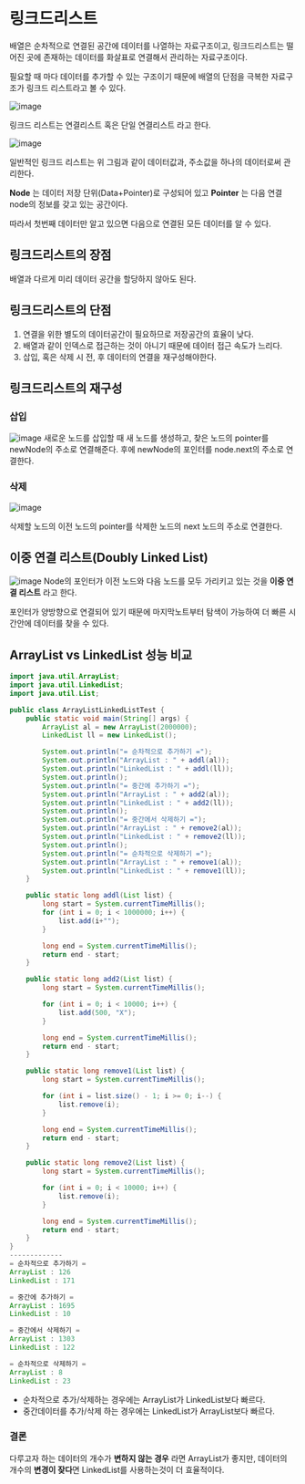 # 링크드리스트
배열은 순차적으로 연결된 공간에 데이터를 나열하는 자료구조이고, 링크드리스트는 떨어진 곳에 존재하는 데이터를 화살표로 연결해서 관리하는 자료구조이다. 

필요할 때 마다 데이터를 추가할 수 있는 구조이기 때문에 배열의 단점을 극복한 자료구조가 링크드 리스트라고 볼 수 있다.

![image](https://user-images.githubusercontent.com/54929520/182304827-131dd77d-9914-42bb-8c62-57bfc56971b1.png)

링크드 리스트는 연결리스트 혹은 단일 연결리스트 라고 한다.

![image](https://user-images.githubusercontent.com/54929520/182304910-a9fc409c-0bb2-452d-a584-d4463d5fe937.png)

일반적인 링크드 리스트는 위 그림과 같이 데이터값과, 주소값을 하나의 데이터로써 관리한다.

**Node** 는 데이터 저장 단위(Data+Pointer)로 구성되어 있고 **Pointer** 는 다음 연결 node의 정보를 갖고 있는 공간이다.

따라서 첫번째 데이터만 알고 있으면 다음으로 연결된 모든 데이터를 알 수 있다.

## 링크드리스트의 장점
배열과 다르게 미리 데이터 공간을 할당하지 않아도 된다.

## 링크드리스트의 단점
1. 연결을 위한 별도의 데이터공간이 필요하므로 저장공간의 효율이 낮다.
2. 배열과 같이 인덱스로 접근하는 것이 아니기 때문에 데이터 접근 속도가 느리다.
3. 삽입, 혹은 삭제 시 전, 후 데이터의 연결을 재구성해야한다.

## 링크드리스트의 재구성
### 삽입

![image](https://user-images.githubusercontent.com/54929520/182305467-1a3f483d-1e9b-4954-a6e8-790debc5a8ed.png)
새로운 노드를 삽입할 때 새 노드를 생성하고, 찾은 노드의 pointer를 newNode의 주소로 연결해준다. 후에 newNode의 포인터를 node.next의 주소로 연결한다.

### 삭제
![image](https://user-images.githubusercontent.com/54929520/182306102-bf44b247-5e6d-42a1-90cf-a1d36efafafc.png)

삭제할 노드의 이전 노드의 pointer를 삭제한 노드의 next 노드의 주소로 연결한다.

## 이중 연결 리스트(Doubly Linked List)
![image](https://user-images.githubusercontent.com/54929520/182306516-d635adef-04b1-45eb-a480-b49f418c9d11.png)
Node의 포인터가 이전 노드와 다음 노드를 모두 가리키고 있는 것을 **이중 연결 리스트** 라고 한다.

포인터가 양방향으로 연결되어 있기 때문에 마지막노트부터 탐색이 가능하여 더 빠른 시간안에 데이터를 찾을 수 있다.

## ArrayList vs LinkedList 성능 비교
~~~java
import java.util.ArrayList;
import java.util.LinkedList;
import java.util.List;

public class ArrayListLinkedListTest {
    public static void main(String[] args) {
        ArrayList al = new ArrayList(2000000);
        LinkedList ll = new LinkedList();

        System.out.println("= 순차적으로 추가하기 =");
        System.out.println("ArrayList : " + addl(al));
        System.out.println("LinkedList : " + addl(ll));
        System.out.println();
        System.out.println("= 중간에 추가하기 =");
        System.out.println("ArrayList : " + add2(al));
        System.out.println("LinkedList : " + add2(ll));
        System.out.println();
        System.out.println("= 중간에서 삭제하기 =");
        System.out.println("ArrayList : " + remove2(al));
        System.out.println("LinkedList : " + remove2(ll));
        System.out.println();
        System.out.println("= 순차적으로 삭제하기 =");
        System.out.println("ArrayList : " + remove1(al));
        System.out.println("LinkedList : " + remove1(ll));
    }

    public static long addl(List list) {
        long start = System.currentTimeMillis();
        for (int i = 0; i < 1000000; i++) {
            list.add(i+"");
        }

        long end = System.currentTimeMillis();
        return end - start;
    }

    public static long add2(List list) {
        long start = System.currentTimeMillis();

        for (int i = 0; i < 10000; i++) {
            list.add(500, "X");
        }

        long end = System.currentTimeMillis();
        return end - start;
    }

    public static long remove1(List list) {
        long start = System.currentTimeMillis();

        for (int i = list.size() - 1; i >= 0; i--) {
            list.remove(i);
        }

        long end = System.currentTimeMillis();
        return end - start;
    }

    public static long remove2(List list) {
        long start = System.currentTimeMillis();

        for (int i = 0; i < 10000; i++) {
            list.remove(i);
        }

        long end = System.currentTimeMillis();
        return end - start;
    }
}
-------------
= 순차적으로 추가하기 =
ArrayList : 126
LinkedList : 171

= 중간에 추가하기 =
ArrayList : 1695
LinkedList : 10

= 중간에서 삭제하기 =
ArrayList : 1303
LinkedList : 122

= 순차적으로 삭제하기 =
ArrayList : 8
LinkedList : 23
~~~
- 순차적으로 추가/삭제하는 경우에는 ArrayList가 LinkedList보다 빠르다.
- 중간데이터를 추가/삭제 하는 경우에는 LinkedList가 ArrayList보다 빠르다.
### 결론
다루고자 하는 데이터의 개수가  **변하지 않는 경우** 라면 ArrayList가 좋지만, 데이터의 개수의 **변경이 잦다**면 LinkedList를 사용하는것이 더 효율적이다.
